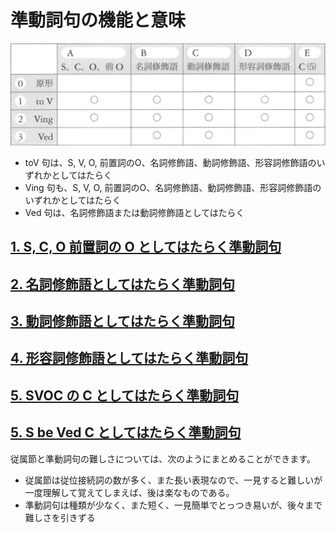 # 準動詞句の機能と意味

<img src="fig/準動詞句の一覧表.png" width="600"/>

- toV 句は、S, V, O, 前置詞のO、名詞修飾語、動詞修飾語、形容詞修飾語のいずれかとしてはたらく
- Ving 句も、S, V, O, 前置詞のO、名詞修飾語、動詞修飾語、形容詞修飾語のいずれかとしてはたらく
- Ved 句は、名詞修飾語または動詞修飾語としてはたらく

## [1. S, C, O 前置詞の O としてはたらく準動詞句](03-chapter-1-A.md)
## [2. 名詞修飾語としてはたらく準動詞句](03-chapter-1-B.md)
## [3. 動詞修飾語としてはたらく準動詞句](03-chapter-1-C.md)
## [4. 形容詞修飾語としてはたらく準動詞句](03-chapter-1-D.md)
## [5. SVOC の C としてはたらく準動詞句](03-chapter-1-E.md)
## [5. S be Ved C としてはたらく準動詞句](03-chapter-1-E-beved.md)

従属節と準動詞句の難しさについては、次のようにまとめることができます。
- 従属節は従位接続詞の数が多く、また長い表現なので、一見すると難しいが一度理解して覚えてしまえば、後は楽なものである。
- 準動詞句は種類が少なく、また短く、一見簡単でとっつき易いが、後々まで難しさを引きずる



